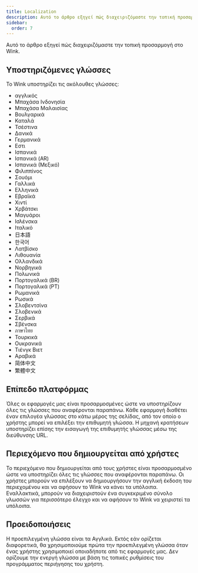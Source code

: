 ```yaml
---
title: Localization
description: Αυτό το άρθρο εξηγεί πώς διαχειριζόμαστε την τοπική προσαρμογή στο Wink.
sidebar:
  order: 7
---
```

Αυτό το άρθρο εξηγεί πώς διαχειριζόμαστε την τοπική προσαρμογή στο Wink.

## Υποστηριζόμενες γλώσσες

Το Wink υποστηρίζει τις ακόλουθες γλώσσες:

* αγγλικός
* Μπαχάσα Ινδονησία
* Μπαχάσα Μαλαισίας
* Βουλγαρικά
* Καταλά
* Τσέστινα
* Δανικά
* Γερμανικά
* Εστι
* Ισπανικά
* Ισπανικά (AR)
* Ισπανικά (Μεξικό)
* Φιλιππίνος
* Σουόμι
* Γαλλικά
* Ελληνικά
* Εβραϊκά
* Χιντί
* Χρβάτσκι
* Μαγυάροι
* Ισλένσκα
* Ιταλικό
* 日本語
* 한국어
* Λατβίσκο
* Λιθουανία
* Ολλανδικά
* Νορβηγικά
* Πολωνικά
* Πορτογαλικά (BR)
* Πορτογαλικά (PT)
* Ρωμανικά
* Ρωσικά
* Σλοβεντσίνα
* Σλοβενικά
* Σερβικά
* Σβένσκα
* ภาษาไทย
* Τουρκικά
* Ουκρανικά
* Τιένγκ Βιετ
* Αραβικά
* 简体中文
* 繁體中文

## Επίπεδο πλατφόρμας

Όλες οι εφαρμογές μας είναι προσαρμοσμένες ώστε να υποστηρίζουν όλες τις γλώσσες που αναφέρονται παραπάνω. Κάθε εφαρμογή διαθέτει έναν επιλογέα γλώσσας στο κάτω μέρος της σελίδας, από τον οποίο ο χρήστης μπορεί να επιλέξει την επιθυμητή γλώσσα. Η μηχανή κρατήσεων υποστηρίζει επίσης την εισαγωγή της επιθυμητής γλώσσας μέσω της διεύθυνσης URL.

## Περιεχόμενο που δημιουργείται από χρήστες

Το περιεχόμενο που δημιουργείται από τους χρήστες είναι προσαρμοσμένο ώστε να υποστηρίζει όλες τις γλώσσες που αναφέρονται παραπάνω. Οι χρήστες μπορούν να επιλέξουν να δημιουργήσουν την αγγλική έκδοση του περιεχομένου και να αφήσουν το Wink να κάνει τα υπόλοιπα. Εναλλακτικά, μπορούν να διαχειριστούν ένα συγκεκριμένο σύνολο γλωσσών για περισσότερο έλεγχο και να αφήσουν το Wink να χειριστεί τα υπόλοιπα.

## Προειδοποιήσεις

Η προεπιλεγμένη γλώσσα είναι τα Αγγλικά. Εκτός εάν ορίζεται διαφορετικά, θα χρησιμοποιούμε πρώτα την προεπιλεγμένη γλώσσα όταν ένας χρήστης χρησιμοποιεί οποιαδήποτε από τις εφαρμογές μας. Δεν ορίζουμε την ενεργή γλώσσα με βάση τις τοπικές ρυθμίσεις του προγράμματος περιήγησης του χρήστη.

